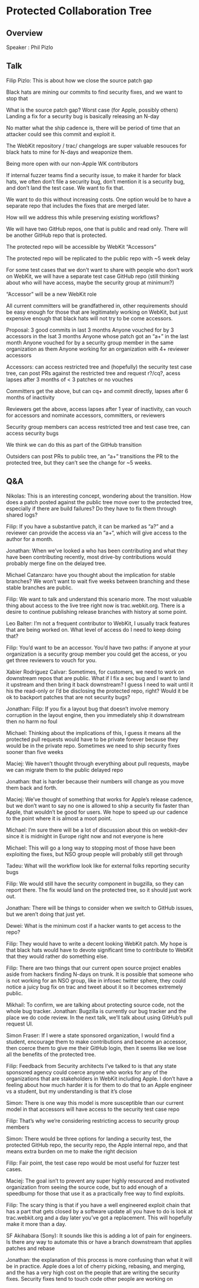 # Protected Collaboration Tree

## Overview

Speaker : Phil Pizlo

## Talk

Filip Pizlo: This is about how we close the source patch gap

Black hats are mining our commits to find security fixes, and we want to stop that

What is the source patch gap? Worst case (for Apple, possibly others) Landing a fix for a security bug is basically releasing an N-day

No matter what the ship cadence is, there will be period of time that an attacker could see this commit and exploit it.

The WebKit repository / trac/ changelogs are super valuable resouces for black hats to mine for N-days and weaponize them.

Being more open with our non-Apple WK contributors

If internal fuzzer teams find a security issue, to make it harder for black hats, we often don’t file a security bug, don’t mention it is a security bug, and don’t land the test case. We want to fix that.

We want to do this without increasing costs. One option would be to have a separate repo that includes the fixes that are merged later.

How will we address this while preserving existing workflows?

We will have two GitHub repos, one that is public and read only. There will be another GitHub repo that is protected.

The protected repo will be accessible by WebKit “Accessors”

The protected repo will be replicated to the public repo with ~5 week delay

For some test cases that we don’t want to share with people who don’t work on WebKit, we will have a separate test case GitHub repo (still thinking about who will have access, maybe the security group at minimum?)

“Accessor” will be a new WebKit role

All current committers will be grandfathered in, other requirements should be easy enough for those that are legitimately working on WebKit, but just expensive enough that black hats will not try to be come accessors.

Proposal: 3 good commits in last 3 months Anyone vouched for by 3 accessors in the lsat 3 months Anyone whose patch got an “a+” in the last month Anyone vouched for by a security group member in the same organization as them Anyone working for an organization with 4+ reviewer accessors

Accessors: can access restricted tree and (hopefully) the security test case tree, can post PRs against the restricted tree and request r?/cq?, acess lapses after 3 months of < 3 patches or no vouches

Committers get the above, but can cq+ and commit directly, lapses after 6 months of inactivity

Reviewers get the above, access lapses after 1 year of inactivity, can vouch for accessors and nominate accessors, committers, or reviewers

Security group members can access restricted tree and test case tree, can access security bugs

We think we can do this as part of the GitHub transition

Outsiders can post PRs to public tree, an “a+” transitions the PR to the protected tree, but they can’t see the change for ~5 weeks.

## Q&A

Nikolas: This is an interesting concept, wondering about the transition. How does a patch posted against the public tree move over to the protected tree, especially if there are build failures? Do they have to fix them through shared logs?

Filip: If you have a substantive patch, it can be marked as “a?” and a reviewer can provide the access via an “a+“, which will give access to the author for a month.

Jonathan: When we’ve looked a who has been contributing and what they have been contributing recently, most drive-by contributions would probably merge fine on the delayed tree.

Michael Catanzaro: have you thought about the implication for stable branches? We won’t want to wait five weeks between branching and these stable branches are public.

Filip: We want to talk and understand this scenario more. The most valuable thing about access to the live tree right now is trac.webkit.org. There is a desire to continue publishing release branches with history at some point.

Leo Balter: I’m not a frequent contributor to WebKit, I usually track features that are being worked on. What level of access do I need to keep doing that?

Filip: You’d want to be an accessor. You’d have two paths: if anyone at your organization is a security group member you could get the access, or you get three reviewers to vouch for you.

Xabier Rodríguez Calvar: Sometimes, for customers, we need to work on downstream repos that are public. What if I fix a sec bug and I want to land it upstream and then bring it back downstream? I guess I need to wait until it his the read-only or I’d be disclosing the protected repo, right? Would it be ok to backport patches that are not security bugs?

Jonathan: Filip: If you fix a layout bug that doesn’t involve memory corruption in the layout engine, then you immediately ship it downstream then no harm no foul

Michael: Thinking about the implications of this, I guess it means all the protected pull requests would have to be private forever because they would be in the private repo. Sometimes we need to ship security fixes sooner than five weeks

Maciej: We haven’t thought through everything about pull requests, maybe we can migrate them to the public delayed repo

Jonathan: that is harder because their numbers will change as you move them back and forth.

Maciej: We’ve thought of something that works for Apple’s release cadence, but we don’t want to say no one is allowed to ship a security fix faster than Apple, that wouldn’t be good for users. We hope to speed up our cadence to the point where it is almost a moot point.

Michael: I’m sure there will be a lot of discussion about this on webkit-dev since it is midnight in Europe right now and not everyone is here

Michael: This will go a long way to stopping most of those have been exploiting the fixes, but NSO group people will probably still get through

Tadeu: What will the workflow look like for external folks reporting security bugs

Filip: We would still have the security component in bugzilla, so they can report there. The fix would land on the protected tree, so it should just work out.

Jonathan: There will be things to consider when we switch to GitHub issues, but we aren’t doing that just yet.

Dewei: What is the minimum cost if a hacker wants to get access to the repo?

Filip: They would have to write a decent looking WebKit patch. My hope is that black hats would have to devote significant time to contribute to WebKit that they would rather do something else.

Filip: There are two things that our current open source project enables aside from hackers finding N-days on trunk. It is possible that someone who is not working for an NSO group, like in infosec twitter sphere, they could notice a juicy bug fix on trac and tweet about it so it becomes extremely public.

Mikhail: To confirm, we are talking about protecting source code, not the whole bug tracker. Jonathan: Bugzilla is currently our bug tracker and the place we do code review. In the next talk, we’ll talk about using GitHub’s pull request UI.

Simon Fraser: If I were a state sponsored organization, I would find a student, encourage them to make contributions and become an accessor, then coerce them to give me their GitHub login, then it seems like we lose all the benefits of the protected tree.

Filip: Feedback from Security architects I’ve talked to is that any state sponsored agency could coerce anyone who works for any of the organizations that are stakeholders in WebKit including Apple. I don’t have a feeling about how much harder it is for them to do that to an Apple engineer vs a student, but my understanding is that it’s close

Simon: There is one way this model is more susceptible than our current model in that accessors will have access to the security test case repo

Filip: That’s why we’re considering restricting access to security group members

Simon: There would be three options for landing a security test, the protected GitHub repo, the security repo, the Apple internal repo, and that means extra burden on me to make the right decision

Filip: Fair point, the test case repo would be most useful for fuzzer test cases.

Maciej: The goal isn’t to prevent any super highly resourced and motivated organization from seeing the source code, but to add enough of a speedbump for those that use it as a practically free way to find exploits.

Filip: The scary thing is that if you have a well engineered exploit chain that has a part that gets closed by a software update all you have to do is look at trac.webkit.org and a day later you’ve got a replacement. This will hopefully make it more than a day.

SF Akihabara (Sony): It sounds like this is adding a lot of pain for engineers. Is there any way to automate this or have a branch downstream that applies patches and rebase

Jonathan: the explanation of this process is more confusing than what it will be in practice. Apple does a lot of cherry picking, rebasing, and merging, and the has a very high cost on the people that are writing the security fixes. Security fixes tend to touch code other people are working on
